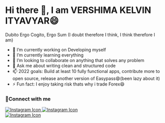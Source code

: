 
<h1 >Hi there 👋, I am VERSHIMA KELVIN ITYAVYAR😄</h1>

Dubito Ergo Cogito, Ergo Sum (I doubt therefore I think, I think therefore I am)

- 🔭 I’m currently working on Developing myself
- 🌱 I’m currently learning everything
- 👯 I’m looking to collaborate on anything that solves any problem
- 💬 Ask me about writing clean and structured code
- 📫 2022 goals: Build at least 10 fully functional apps, contribute more to open source, release another version of Easypass😄(been lazy about it)
- ⚡ Fun fact: I enjoy taking risk thats why i trade Forex😄

### 🤝Connect with me

<div class="social-icons-image">
                <a href="http://www.instagram.com">
                    <img src="http://i.imgur.com/tXSoThF.png" alt="Instagram Icon">
                </a>
   <a href="http://www.instagram.com">
                    <img src="http://i.imgur.com/tXSoThF.png" alt="Instagram Icon">
                </a>
            </div>
  <div class="social-icons-image">
                <a href="http://www.instagram.com">
                    <img src="http://i.imgur.com/tXSoThF.png" alt="Instagram Icon">
                </a>
            </div>


